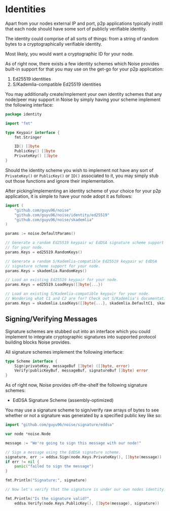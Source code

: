 # Identities

Apart from your nodes external IP and port, p2p applications typically instill that each node should have some sort of publicly verifiable identity.

The identity could comprise of all sorts of things: from a string of random bytes to a cryptographically verifiable identity.

Most likely, you would want a cryptographic ID for your node.

As of right now, there exists a few identity schemes which Noise provides built-in support for that you may use on the get-go for your p2p application:

1. Ed25519 identities
2. S/Kademlia-compatible Ed25519 identities

You may additionally create/implement your own identity schemes that any node/peer may support in Noise by simply having your scheme implement the following interface:

```go
package identity

import "fmt"

type Keypair interface {
	fmt.Stringer

	ID() []byte
	PublicKey() []byte
	PrivateKey() []byte
}
```

Should the identity scheme you wish to implement not have any sort of `PrivateKey()` or `PublicKey()` or `ID()` associated to it, you may simply stub out those functions and ignore their implementation.

After picking/implementing an identity scheme of your choice for your p2p application, it is simple to have your node adopt it as follows:

```go
import (
	"github.com/guyu96/noise"
	"github.com/guyu96/noise/identity/ed25519"
	"github.com/guyu96/noise/skademlia"
)

params := noise.DefaultParams()

// Generate a random Ed25519 keypair w/ EdDSA signature scheme support
// for your node.
params.Keys = ed25519.RandomKeys()

// Generate a random S/Kademlia-compatible Ed25519 keypair w/ EdDSA
// signature scheme support for your node.
params.Keys = skademlia.RandomKeys()

// Load an existing Ed25519 keypair for your node.
params.Keys = ed25519.LoadKeys([]byte{...})

// Load an existing S/Kademlia-compatible keypair for your node.
// Wondering what C1 and C2 are for? Check out S/Kademlia's documentation!
params.Keys = skademlia.LoadKeys([]byte{...}, skademlia.DefaultC1, skademlia.DefaultC2)
```

## Signing/Verifying Messages

Signature schemes are stubbed out into an interface which you could implement to integrate
cryptographic signatures into supported protocol building blocks Noise provides.

All signature schemes implement the following interface:

```go
type Scheme interface {
	Sign(privateKey, messageBuf []byte) ([]byte, error)
	Verify(publicKeyBuf, messageBuf, signatureBuf []byte) error
}
```

As of right now, Noise provides off-the-shelf the following signature schemes:
- EdDSA Signature Scheme (assembly-optimized)

You may use a signature scheme to sign/verify raw arrays of bytes to see
whether or not a signature was generated by a specified public key like so:

```go
import "github.com/guyu96/noise/signature/eddsa"

var node *noise.Node

message := "We're going to sign this message with our node!"

// Sign a message using the EdDSA signature scheme.
signature, err := eddsa.Sign(node.Keys.PrivateKey(), []byte(message))
if err != nil {
	panic("failed to sign the message")
}

fmt.Println("Signature:", signature)

// Now let's verify that the signature is under our own nodes identity!

fmt.Println("Is the signature valid?",
	eddsa.Verify(node.Keys.PublicKey(), []byte(message), signature))
```